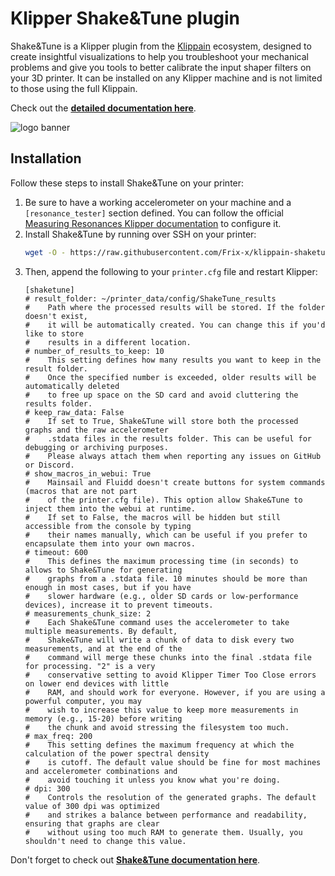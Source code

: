 # Klipper Shake&Tune plugin

Shake&Tune is a Klipper plugin from the [Klippain](https://github.com/Frix-x/klippain) ecosystem, designed to create insightful visualizations to help you troubleshoot your mechanical problems and give you tools to better calibrate the input shaper filters on your 3D printer. It can be installed on any Klipper machine and is not limited to those using the full Klippain.

Check out the **[detailed documentation here](./docs/README.md)**.

![logo banner](./docs/banner.png)


## Installation

Follow these steps to install Shake&Tune on your printer:
  1. Be sure to have a working accelerometer on your machine and a `[resonance_tester]` section defined. You can follow the official [Measuring Resonances Klipper documentation](https://www.klipper3d.org/Measuring_Resonances.html) to configure it.
  1. Install Shake&Tune by running over SSH on your printer:
     ```bash
     wget -O - https://raw.githubusercontent.com/Frix-x/klippain-shaketune/main/install.sh | bash
     ```
  1. Then, append the following to your `printer.cfg` file and restart Klipper:
     ```
     [shaketune]
     # result_folder: ~/printer_data/config/ShakeTune_results
     #    Path where the processed results will be stored. If the folder doesn't exist,
     #    it will be automatically created. You can change this if you'd like to store 
     #    results in a different location.
     # number_of_results_to_keep: 10
     #    This setting defines how many results you want to keep in the result folder.
     #    Once the specified number is exceeded, older results will be automatically deleted
     #    to free up space on the SD card and avoid cluttering the results folder.
     # keep_raw_data: False
     #    If set to True, Shake&Tune will store both the processed graphs and the raw accelerometer
     #    .stdata files in the results folder. This can be useful for debugging or archiving purposes.
     #    Please always attach them when reporting any issues on GitHub or Discord.
     # show_macros_in_webui: True
     #    Mainsail and Fluidd doesn't create buttons for system commands (macros that are not part
     #    of the printer.cfg file). This option allow Shake&Tune to inject them into the webui at runtime.
     #    If set to False, the macros will be hidden but still accessible from the console by typing
     #    their names manually, which can be useful if you prefer to encapsulate them into your own macros.
     # timeout: 600
     #    This defines the maximum processing time (in seconds) to allows to Shake&Tune for generating 
     #    graphs from a .stdata file. 10 minutes should be more than enough in most cases, but if you have
     #    slower hardware (e.g., older SD cards or low-performance devices), increase it to prevent timeouts.
     # measurements_chunk_size: 2
     #    Each Shake&Tune command uses the accelerometer to take multiple measurements. By default,
     #    Shake&Tune will write a chunk of data to disk every two measurements, and at the end of the
     #    command will merge these chunks into the final .stdata file for processing. "2" is a very
     #    conservative setting to avoid Klipper Timer Too Close errors on lower end devices with little
     #    RAM, and should work for everyone. However, if you are using a powerful computer, you may
     #    wish to increase this value to keep more measurements in memory (e.g., 15-20) before writing
     #    the chunk and avoid stressing the filesystem too much.
     # max_freq: 200
     #    This setting defines the maximum frequency at which the calculation of the power spectral density
     #    is cutoff. The default value should be fine for most machines and accelerometer combinations and
     #    avoid touching it unless you know what you're doing.
     # dpi: 300
     #    Controls the resolution of the generated graphs. The default value of 300 dpi was optimized
     #    and strikes a balance between performance and readability, ensuring that graphs are clear
     #    without using too much RAM to generate them. Usually, you shouldn't need to change this value.
     ```

Don't forget to check out **[Shake&Tune documentation here](./docs/README.md)**.
